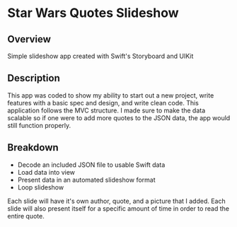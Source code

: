 #  Star Wars Quotes Slideshow

## Overview

Simple slideshow app created with Swift's Storyboard and UIKit

## Description

This app was coded to show my ability to start out a new project, write features with 
a basic spec and design, and write clean code. This application follows the MVC structure.
I made sure to make the data scalable so if one were to add more quotes to the JSON data, 
the app would still function properly.

## Breakdown
* Decode an included JSON file to usable Swift data
* Load data into view
* Present data in an automated slideshow format
* Loop slideshow

Each slide will have it's own author, quote, and a picture that I added. Each slide will
also present itself for a specific amount of time in order to read the entire quote.
